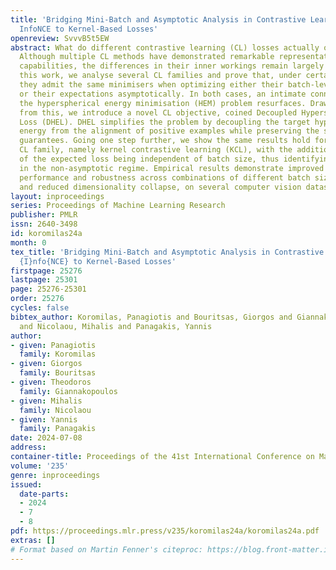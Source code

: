 ```yaml
---
title: 'Bridging Mini-Batch and Asymptotic Analysis in Contrastive Learning: From
  InfoNCE to Kernel-Based Losses'
openreview: SvvvB5t5EW
abstract: What do different contrastive learning (CL) losses actually optimize for?
  Although multiple CL methods have demonstrated remarkable representation learning
  capabilities, the differences in their inner workings remain largely opaque. In
  this work, we analyse several CL families and prove that, under certain conditions,
  they admit the same minimisers when optimizing either their batch-level objectives
  or their expectations asymptotically. In both cases, an intimate connection with
  the hyperspherical energy minimisation (HEM) problem resurfaces. Drawing inspiration
  from this, we introduce a novel CL objective, coined Decoupled Hyperspherical Energy
  Loss (DHEL). DHEL simplifies the problem by decoupling the target hyperspherical
  energy from the alignment of positive examples while preserving the same theoretical
  guarantees. Going one step further, we show the same results hold for another relevant
  CL family, namely kernel contrastive learning (KCL), with the additional advantage
  of the expected loss being independent of batch size, thus identifying the minimisers
  in the non-asymptotic regime. Empirical results demonstrate improved downstream
  performance and robustness across combinations of different batch sizes and hyperparameters
  and reduced dimensionality collapse, on several computer vision datasets.
layout: inproceedings
series: Proceedings of Machine Learning Research
publisher: PMLR
issn: 2640-3498
id: koromilas24a
month: 0
tex_title: 'Bridging Mini-Batch and Asymptotic Analysis in Contrastive Learning: From
  {I}nfo{NCE} to Kernel-Based Losses'
firstpage: 25276
lastpage: 25301
page: 25276-25301
order: 25276
cycles: false
bibtex_author: Koromilas, Panagiotis and Bouritsas, Giorgos and Giannakopoulos, Theodoros
  and Nicolaou, Mihalis and Panagakis, Yannis
author:
- given: Panagiotis
  family: Koromilas
- given: Giorgos
  family: Bouritsas
- given: Theodoros
  family: Giannakopoulos
- given: Mihalis
  family: Nicolaou
- given: Yannis
  family: Panagakis
date: 2024-07-08
address:
container-title: Proceedings of the 41st International Conference on Machine Learning
volume: '235'
genre: inproceedings
issued:
  date-parts:
  - 2024
  - 7
  - 8
pdf: https://proceedings.mlr.press/v235/koromilas24a/koromilas24a.pdf
extras: []
# Format based on Martin Fenner's citeproc: https://blog.front-matter.io/posts/citeproc-yaml-for-bibliographies/
---
```

